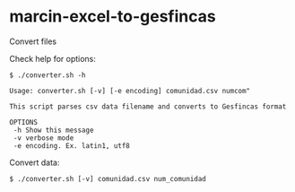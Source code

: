 marcin-excel-to-gesfincas
=========================
Convert files

Check help for options:
```
$ ./converter.sh -h

Usage: converter.sh [-v] [-e encoding] comunidad.csv numcom"

This script parses csv data filename and converts to Gesfincas format

OPTIONS
 -h Show this message
 -v verbose mode
 -e encoding. Ex. latin1, utf8

```

Convert data:

```
$ ./converter.sh [-v] comunidad.csv num_comunidad
```
